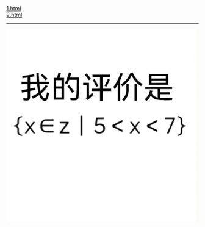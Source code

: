 <html>
<body>
<a href="1.html"> 1.html </a>
<br />
<a href="2.html"> 2.html </a>
<hr />
<img src="1.jpg"
     alt="1.jpg"
     title="1.jpg"/>
</body>
</html>

